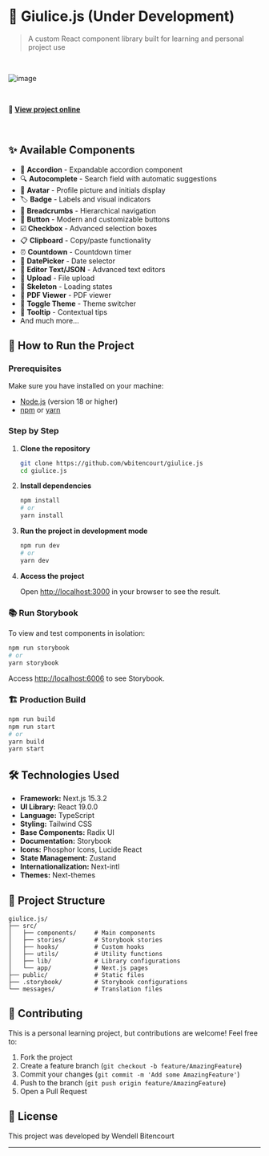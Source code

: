 # 🚀 Giulice.js (Under Development)

> A custom React component library built for learning and personal project use

<br>

![image](https://github.com/user-attachments/assets/d002ccf7-b914-4cdb-9329-f98ff30b55d8)


<br>

**🔗 [View project online](https://giulice-cukwjl5te-wendell-bitencourts-projects.vercel.app/pt)**

<br>

## ✨ Available Components

- 🔘 **Accordion** - Expandable accordion component
- 🔍 **Autocomplete** - Search field with automatic suggestions
- 👤 **Avatar** - Profile picture and initials display
- 🏷️ **Badge** - Labels and visual indicators
- 🍞 **Breadcrumbs** - Hierarchical navigation
- 🔲 **Button** - Modern and customizable buttons
- ☑️ **Checkbox** - Advanced selection boxes
- 📋 **Clipboard** - Copy/paste functionality
- ⏰ **Countdown** - Countdown timer
- 📅 **DatePicker** - Date selector
- 📝 **Editor Text/JSON** - Advanced text editors
- 📁 **Upload** - File upload
- 🦴 **Skeleton** - Loading states
- 📄 **PDF Viewer** - PDF viewer
- 🔄 **Toggle Theme** - Theme switcher
- 💬 **Tooltip** - Contextual tips
- And much more...

## 🚀 How to Run the Project

### Prerequisites

Make sure you have installed on your machine:

- [Node.js](https://nodejs.org/) (version 18 or higher)
- [npm](https://www.npmjs.com/) or [yarn](https://yarnpkg.com/)

### Step by Step

1. **Clone the repository**

   ```bash
   git clone https://github.com/wbitencourt/giulice.js
   cd giulice.js
   ```

2. **Install dependencies**

   ```bash
   npm install
   # or
   yarn install
   ```

3. **Run the project in development mode**

   ```bash
   npm run dev
   # or
   yarn dev
   ```

4. **Access the project**

   Open [http://localhost:3000](http://localhost:3000) in your browser to see the result.

### 📚 Run Storybook

To view and test components in isolation:

```bash
npm run storybook
# or
yarn storybook
```

Access [http://localhost:6006](http://localhost:6006) to see Storybook.

### 🏗️ Production Build

```bash
npm run build
npm run start
# or
yarn build
yarn start
```

## 🛠️ Technologies Used

- **Framework:** Next.js 15.3.2
- **UI Library:** React 19.0.0
- **Language:** TypeScript
- **Styling:** Tailwind CSS
- **Base Components:** Radix UI
- **Documentation:** Storybook
- **Icons:** Phosphor Icons, Lucide React
- **State Management:** Zustand
- **Internationalization:** Next-intl
- **Themes:** Next-themes

## 📂 Project Structure

```
giulice.js/
├── src/
│   ├── components/     # Main components
│   ├── stories/        # Storybook stories
│   ├── hooks/          # Custom hooks
│   ├── utils/          # Utility functions
│   ├── lib/            # Library configurations
│   └── app/            # Next.js pages
├── public/             # Static files
├── .storybook/         # Storybook configurations
└── messages/           # Translation files
```

## 🤝 Contributing

This is a personal learning project, but contributions are welcome! Feel free to:

1. Fork the project
2. Create a feature branch (`git checkout -b feature/AmazingFeature`)
3. Commit your changes (`git commit -m 'Add some AmazingFeature'`)
4. Push to the branch (`git push origin feature/AmazingFeature`)
5. Open a Pull Request

## 📝 License

This project was developed by Wendell Bitencourt

---

